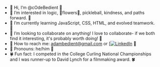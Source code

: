 - 🌷 Hi, I’m @cOdeBedient 🌷
- 🪻 I’m interested in logic, 💐flowers💐, pickleball, kindness, and paths forward. 🪻
- 🪷 I’m currently learning JavaScript, CSS, HTML, and evolved teamwork. 🪷
- 🌻 I’m looking to collaborate on anything! I love to collaborate- if we both find it interesting, it's probably worth doing! 🌻
- 🌾 How to reach me: adambedient@gmail.com or [[![LinkedIn](https://img.shields.io/badge/LinkedIn-YourLinkedInProfile-blue)](https://www.linkedin.com/in/adambedient/) 🌾
- 🌺 Pronouns: he/him 🌺
- 🍀 Fun fact: I competed in the College Curling National Championships and I was runner-up to David Lynch for a filmmaking award. 🍀



<!---
cOdeBedient/cOdeBedient is a ✨ special ✨ repository because its `README.md` (this file) appears on your GitHub profile.
You can click the Preview link to take a look at your changes.
--->
